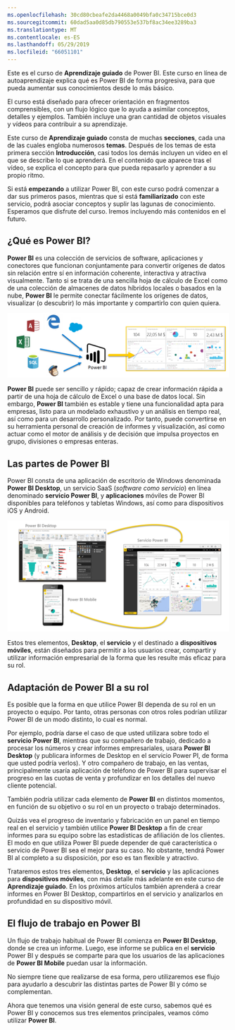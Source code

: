 ```yaml
---
ms.openlocfilehash: 30cd80cbeafe2da4468a0049bfa0c34715bce0d3
ms.sourcegitcommit: 60dad5aa0d85db790553e537bf8ac34ee3289ba3
ms.translationtype: MT
ms.contentlocale: es-ES
ms.lasthandoff: 05/29/2019
ms.locfileid: "66051101"
---
```

Este es el curso de **Aprendizaje guiado** de Power BI. Este curso en línea de autoaprendizaje explica qué es Power BI de forma progresiva, para que pueda aumentar sus conocimientos desde lo más básico.

El curso está diseñado para ofrecer orientación en fragmentos comprensibles, con un flujo lógico que lo ayuda a asimilar conceptos, detalles y ejemplos. También incluye una gran cantidad de objetos visuales y vídeos para contribuir a su aprendizaje.

Este curso de **Aprendizaje guiado** consta de muchas **secciones**, cada una de las cuales engloba numerosos **temas**. Después de los temas de esta primera sección **Introducción**, casi todos los demás incluyen un vídeo en el que se describe lo que aprenderá. En el contenido que aparece tras el vídeo, se explica el concepto para que pueda repasarlo y aprender a su propio ritmo.

Si está **empezando** a utilizar Power BI, con este curso podrá comenzar a dar sus primeros pasos, mientras que si está **familiarizado** con este servicio, podrá asociar conceptos y suplir las lagunas de conocimiento. Esperamos que disfrute del curso. Iremos incluyendo más contenidos en el futuro.

## <a name="what-is-power-bi"></a>¿Qué es Power BI?
**Power BI** es una colección de servicios de software, aplicaciones y conectores que funcionan conjuntamente para convertir orígenes de datos sin relación entre sí en información coherente, interactiva y atractiva visualmente. Tanto si se trata de una sencilla hoja de cálculo de Excel como de una colección de almacenes de datos híbridos locales o basados en la nube, **Power BI** le permite conectar fácilmente los orígenes de datos, visualizar (o descubrir) lo más importante y compartirlo con quien quiera.

![](media/0-0-what-is-power-bi/c0a0_1.png)

**Power BI** puede ser sencillo y rápido; capaz de crear información rápida a partir de una hoja de cálculo de Excel o una base de datos local. Sin embargo, **Power BI** también es estable y tiene una funcionalidad apta para empresas, listo para un modelado exhaustivo y un análisis en tiempo real, así como para un desarrollo personalizado. Por tanto, puede convertirse en su herramienta personal de creación de informes y visualización, así como actuar como el motor de análisis y de decisión que impulsa proyectos en grupo, divisiones o empresas enteras.

## <a name="the-parts-of-power-bi"></a>Las partes de Power BI
Power BI consta de una aplicación de escritorio de Windows denominada **Power BI Desktop**, un servicio SaaS (*software como servicio*) en línea denominado **servicio Power BI**, y **aplicaciones** móviles de Power BI disponibles para teléfonos y tabletas Windows, así como para dispositivos iOS y Android.

![](media/0-0-what-is-power-bi/c0a0_2.png)

Estos tres elementos, **Desktop**, el **servicio** y el destinado a **dispositivos móviles**, están diseñados para permitir a los usuarios crear, compartir y utilizar información empresarial de la forma que les resulte más eficaz para su rol.

## <a name="how-power-bi-matches-your-role"></a>Adaptación de Power BI a su rol
Es posible que la forma en que utilice Power BI dependa de su rol en un proyecto o equipo. Por tanto, otras personas con otros roles podrían utilizar Power BI de un modo distinto, lo cual es normal.

Por ejemplo, podría darse el caso de que usted utilizara sobre todo el **servicio Power BI**, mientras que su compañero de trabajo, dedicado a procesar los números y crear informes empresariales, usara **Power BI Desktop** (y publicara informes de Desktop en el servicio Power PI, de forma que usted podría verlos). Y otro compañero de trabajo, en las ventas, principalmente usaría aplicación de teléfono de Power BI para supervisar el progreso en las cuotas de venta y profundizar en los detalles del nuevo cliente potencial.

También podría utilizar cada elemento de **Power BI** en distintos momentos, en función de su objetivo o su rol en un proyecto o trabajo determinados.

Quizás vea el progreso de inventario y fabricación en un panel en tiempo real en el servicio y también utilice **Power BI Desktop** a fin de crear informes para su equipo sobre las estadísticas de afiliación de los clientes. El modo en que utiliza Power BI puede depender de qué característica o servicio de Power BI sea el mejor para su caso. No obstante, tendrá Power BI al completo a su disposición, por eso es tan flexible y atractivo.

Trataremos estos tres elementos, **Desktop**, el **servicio** y las aplicaciones para **dispositivos móviles**, con más detalle más adelante en este curso de **Aprendizaje guiado**. En los próximos artículos también aprenderá a crear informes en Power BI Desktop, compartirlos en el servicio y analizarlos en profundidad en su dispositivo móvil.

## <a name="the-flow-of-work-in-power-bi"></a>El flujo de trabajo en Power BI
Un flujo de trabajo habitual de Power BI comienza en **Power BI Desktop**, donde se crea un informe. Luego, ese informe se publica en el **servicio** Power BI y después se comparte para que los usuarios de las aplicaciones de **Power BI Mobile** puedan usar la información.

No siempre tiene que realizarse de esa forma, pero utilizaremos ese flujo para ayudarlo a descubrir las distintas partes de Power BI y cómo se complementan.

Ahora que tenemos una visión general de este curso, sabemos qué es Power BI y conocemos sus tres elementos principales, veamos cómo utilizar **Power BI**.

